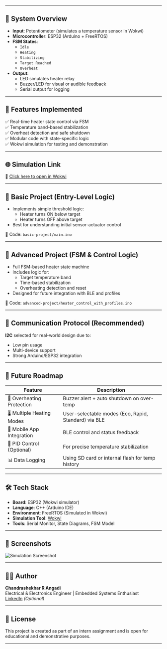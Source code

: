 
---

## 🧠 System Overview

- **Input**: Potentiometer (simulates a temperature sensor in Wokwi)
- **Microcontroller**: ESP32 (Arduino + FreeRTOS)
- **FSM States**:
  - `Idle`
  - `Heating`
  - `Stabilizing`
  - `Target Reached`
  - `Overheat`
- **Output**:
  - LED simulates heater relay
  - Buzzer/LED for visual or audible feedback
  - Serial output for logging

---

## 🚀 Features Implemented

✅ Real-time heater state control via FSM  
✅ Temperature band-based stabilization  
✅ Overheat detection and safe shutdown  
✅ Modular code with state-specific logic  
✅ Wokwi simulation for testing and demonstration  

---

## 🌐 Simulation Link

🔗 [Click here to open in Wokwi](https://wokwi.com/projects/437167659432091649)

---

## 🎯 Basic Project (Entry-Level Logic)

- Implements simple threshold logic:
  - Heater turns ON below target
  - Heater turns OFF above target
- Best for understanding initial sensor-actuator control

📂 Code: `basic-project/main.ino`

---

## 🚀 Advanced Project (FSM & Control Logic)

- Full FSM-based heater state machine
- Includes logic for:
  - Target temperature band
  - Time-based stabilization
  - Overheating detection and reset
- Designed for future integration with BLE and profiles

📂 Code: `advanced-project/heater_control_with_profiles.ino`

---

## 📡 Communication Protocol (Recommended)

**I2C** selected for real-world design due to:
- Low pin usage
- Multi-device support
- Strong Arduino/ESP32 integration

---

## 🔮 Future Roadmap

| Feature                     | Description                                                                 |
|-----------------------------|-----------------------------------------------------------------------------|
| 🚨 Overheating Protection   | Buzzer alert + auto shutdown on over-temp                                   |
| 🌡️ Multiple Heating Modes   | User-selectable modes (Eco, Rapid, Standard) via BLE                        |
| 📲 Mobile App Integration   | BLE control and status feedback                                             |
| 🧠 PID Control (Optional)   | For precise temperature stabilization                                       |
| 📊 Data Logging             | Using SD card or internal flash for temp history                           |

---

## 🛠️ Tech Stack

- **Board**: ESP32 (Wokwi simulator)
- **Language**: C++ (Arduino IDE)
- **Environment**: FreeRTOS (Simulated in Wokwi)
- **Simulation Tool**: [Wokwi](https://wokwi.com/)
- **Tools**: Serial Monitor, State Diagrams, FSM Model

---

## 📸 Screenshots

![Simulation Screenshot](wokwi-screenshots/basic_run.png)

---

## 👨‍💻 Author

**Chandrashekhar R Angadi**  
Electrical & Electronics Engineer | Embedded Systems Enthusiast  
[LinkedIn](https://linkedin.com/in/your-profile) *(Optional)*

---

## 📄 License

This project is created as part of an intern assignment and is open for educational and demonstrative purposes.

---

